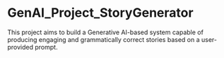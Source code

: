 # GenAI_Project_StoryGenerator
This project aims to build a Generative AI-based system capable of producing engaging and grammatically correct stories based on a user-provided prompt.
